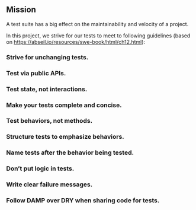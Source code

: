 ## Mission 
A test suite has a big effect on the maintainability and velocity of a project.

In this project, we strive for our tests to meet to following guidelines (based on https://abseil.io/resources/swe-book/html/ch12.html):

### Strive for unchanging tests.

### Test via public APIs.

### Test state, not interactions.

### Make your tests complete and concise.

### Test behaviors, not methods.

### Structure tests to emphasize behaviors.

### Name tests after the behavior being tested.

### Don’t put logic in tests.

### Write clear failure messages.

### Follow DAMP over DRY when sharing code for tests.